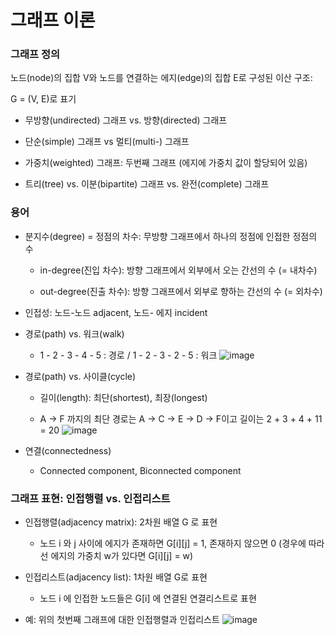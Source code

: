 # 그래프 이론
### 그래프 정의

노드(node)의 집합 V와 노드를 연결하는 에지(edge)의 집합 E로 구성된 이산 구조:

G = (V, E)로 표기


- 무방향(undirected) 그래프 vs. 방향(directed) 그래프

- 단순(simple) 그래프 vs 멀티(multi-) 그래프

- 가중치(weighted) 그래프: 두번째 그래프 (에지에 가중치 값이 할당되어 있음)

- 트리(tree) vs. 이분(bipartite) 그래프 vs. 완전(complete) 그래프


### 용어


- 분지수(degree) = 정점의 차수: 무방향 그래프에서 하나의 정점에 인접한 정점의 수

    - in-degree(진입 차수): 방향 그래프에서 외부에서 오는 간선의 수 (= 내차수)

    - out-degree(진출 차수): 방향 그래프에서 외부로 향하는 간선의 수 (= 외차수)

- 인접성: 노드-노드 adjacent, 노드- 에지 incident

- 경로(path) vs. 워크(walk)
    -  1 - 2 - 3 - 4 - 5 : 경로 / 1 - 2 - 3 - 2 - 5 : 워크
        ![image](https://user-images.githubusercontent.com/47052172/106867275-bf352180-6710-11eb-95f5-d42f4c3fa20b.png)


- 경로(path) vs. 사이클(cycle)

    - 길이(length): 최단(shortest), 최장(longest)

    -  A → F 까지의 최단 경로는 A → C → E → D → F이고 길이는 2 + 3 + 4 + 11 = 20
        ![image](https://grm-project-template-bucket.s3.ap-northeast-2.amazonaws.com/lesson/les_EFfYz_1598837136649/1495441023140_image.png)

- 연결(connectedness)

    - Connected component, Biconnected component


### 그래프 표현: 인접행렬 vs. 인접리스트



- 인접행렬(adjacency matrix): 2차원 배열 G 로 표현

    - 노드 i 와 j 사이에 에지가 존재하면 G[i][j] = 1, 존재하지 않으면 0 (경우에 따라선 에지의 가중치 w가 있다면 G[i][j] = w)

- 인접리스트(adjacency list): 1차원 배열 G로 표현

    - 노드 i 에 인접한 노드들은 G[i] 에 연결된 연결리스트로 표현


- 예: 위의 첫번째 그래프에 대한 인접행렬과 인접리스트
    ![image](https://grm-project-template-bucket.s3.ap-northeast-2.amazonaws.com/lesson/les_EFfYz_1598837136649/1495443402995_graph-rep.png)



